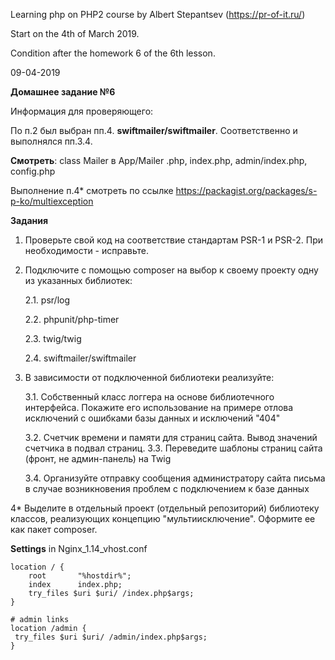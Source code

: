 Learning php on PHP2 course by Albert Stepantsev (https://pr-of-it.ru/)

Start on the 4th of March 2019. 

Condition after the homework 6 of the 6th lesson. 

09-04-2019

**Домашнее задание №6**

Информация для проверяющего:

По п.2 был выбран пп.4. **swiftmailer/swiftmailer**. 
Соответственно и выполнялся пп.3.4. 

**Смотреть**: class Mailer в App/Mailer
.php, index.php, admin/index.php, config.php 

Выполнение п.4* смотреть по ссылке https://packagist.org/packages/s-p-ko/multiexception


**Задания**

1. Проверьте свой код на соответствие стандартам PSR-1 и PSR-2. При необходимости - исправьте.
2. Подключите с помощью composer на выбор к своему проекту одну из указанных библиотек:

    2.1. psr/log
    
    2.2. phpunit/php-timer
    
    2.3. twig/twig
    
    2.4. swiftmailer/swiftmailer
    
3. В зависимости от подключенной библиотеки реализуйте:

    3.1. Собственный класс логгера на основе библиотечного интерфейса. Покажите 
 его использование на примере отлова исключений с ошибками базы данных и исключений "404"
 
    3.2. Счетчик времени и памяти для страниц сайта. Вывод значений счетчика в 
 подвал страниц.
    3.3. Переведите шаблоны страниц сайта (фронт, не админ-панель) на Twig
    
    3.4. Организуйте отправку сообщения администратору сайта письма в случае 
 возникновения проблем с подключением к базе данных
 
4* Выделите в отдельный проект (отдельный репозиторий) библиотеку классов, реализующих концепцию "мультиисключение". Оформите ее как пакет composer.




**Settings** in Nginx_1.14_vhost.conf

    location / {
        root       "%hostdir%";
        index      index.php;
        try_files $uri $uri/ /index.php$args;
    }
    
    # admin links
    location /admin {
     try_files $uri $uri/ /admin/index.php$args;
    } 
    
